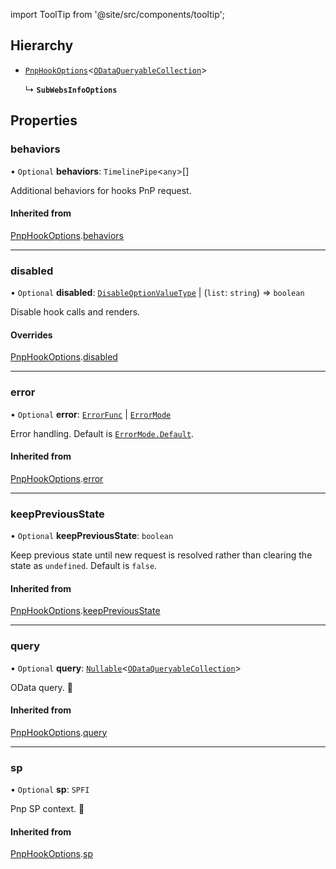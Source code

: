 import ToolTip from '@site/src/components/tooltip';

## Hierarchy

- [`PnpHookOptions`](PnpHookOptions.md)<[`ODataQueryableCollection`](ODataQueryableCollection.md)\>

  ↳ **`SubWebsInfoOptions`**

## Properties

### behaviors

• `Optional` **behaviors**: `TimelinePipe`<`any`\>[]

Additional behaviors for hooks PnP request.

#### Inherited from

[PnpHookOptions](PnpHookOptions.md).[behaviors](PnpHookOptions.md#behaviors)

___

### disabled

• `Optional` **disabled**: [`DisableOptionValueType`](../Types/DisableOptionType.md#disableoptionvaluetype) \| (`list`: `string`) => `boolean`

Disable hook calls and renders.

#### Overrides

[PnpHookOptions](PnpHookOptions.md).[disabled](PnpHookOptions.md#disabled)

___

### error

• `Optional` **error**: [`ErrorFunc`](../Types/ErrorFunc.md#errorfunc) \| [`ErrorMode`](../Enums/ErrorMode.md)

Error handling. Default is [`ErrorMode.Default`](../Enums/ErrorMode.md#default).

#### Inherited from

[PnpHookOptions](PnpHookOptions.md).[error](PnpHookOptions.md#error)

___

### keepPreviousState

• `Optional` **keepPreviousState**: `boolean`

Keep previous state until new request is resolved rather than clearing the state as `undefined`. Default is `false`.

#### Inherited from

[PnpHookOptions](PnpHookOptions.md).[keepPreviousState](PnpHookOptions.md#keeppreviousstate)

___

### query

• `Optional` **query**: [`Nullable`](../Types/NullableT.md)<[`ODataQueryableCollection`](ODataQueryableCollection.md)\>

OData query. <ToolTip text="Any meaningful change repeats request">🚩</ToolTip>

#### Inherited from

[PnpHookOptions](PnpHookOptions.md).[query](PnpHookOptions.md#query)

___

### sp

• `Optional` **sp**: `SPFI`

Pnp SP context. <ToolTip text="Changing sp value repeats request">🚩</ToolTip>

#### Inherited from

[PnpHookOptions](PnpHookOptions.md).[sp](PnpHookOptions.md#sp)